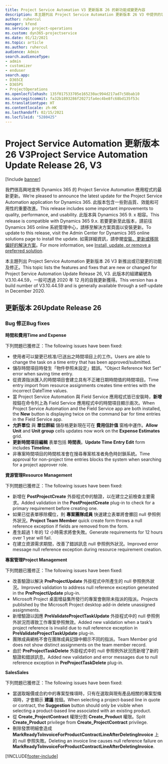 ```yaml
---
title: Project Service Automation V3 更新版本 26 的新功能或變更內容
description: 本主題列出 Project Service Automation 更新版本 26 V3 中提供的功能和修正。
author: ruhercul
manager: kfend
ms.service: project-operations
ms.custom: dyn365-projectservice
ms.date: 01/12/2021
ms.topic: article
ms.author: ruhercul
audience: Admin
search.audienceType:
- admin
- customizer
- enduser
search.app:
- D365CE
- D365PS
- ProjectOperations
ms.openlocfilehash: 135f017533705e165230ac994d217ad7c58bab10
ms.sourcegitcommit: fa32b1893286f20271fa4ec4be8fc68bd135f53c
ms.translationtype: HT
ms.contentlocale: zh-HK
ms.lasthandoff: 02/15/2021
ms.locfileid: "5280425"
---
```

# <a name="project-service-automation-update-release-26-v3"></a><span data-ttu-id="39988-103">Project Service Automation 更新版本 26 V3</span><span class="sxs-lookup"><span data-stu-id="39988-103">Project Service Automation Update Release 26, V3</span></span>

[!include [banner](../includes/psa-now-project-operations.md)]

<span data-ttu-id="39988-104">我們很高興地宣佈 Dynamics 365 的 Project Service Automation 應用程式的最新更新。</span><span class="sxs-lookup"><span data-stu-id="39988-104">We’re pleased to announce the latest update for the Project Service Automation application for Dynamics 365.</span></span> <span data-ttu-id="39988-105">此版本包含一些對品質、效能和可用性的重要改進。</span><span class="sxs-lookup"><span data-stu-id="39988-105">This release includes some important improvements to quality, performance, and usability.</span></span> <span data-ttu-id="39988-106">此版本與 Dynamics 365 9. x 相容。</span><span class="sxs-lookup"><span data-stu-id="39988-106">This release is compatible with Dynamics 365 9.x.</span></span> <span data-ttu-id="39988-107">若要更新至此版本，請前往 Dynamics 365 online 系統管理中心，請移至解決方案頁面以安裝更新。</span><span class="sxs-lookup"><span data-stu-id="39988-107">To update to this release, visit the Admin Center for Dynamics 365 online solutions page to install the update.</span></span> <span data-ttu-id="39988-108">如需詳細資訊，請參閱[安裝、更新或移除偏好的解決方案](https://docs.microsoft.com/power-platform/admin/install-remove-preferred-solution)。</span><span class="sxs-lookup"><span data-stu-id="39988-108">For more information, see [Install, update, or remove a preferred solution](https://docs.microsoft.com/power-platform/admin/install-remove-preferred-solution).</span></span>

<span data-ttu-id="39988-109">本主題列出 Project Service Automation 更新版本 26 V3 新推出或已變更的功能及修正。</span><span class="sxs-lookup"><span data-stu-id="39988-109">This topic lists the features and fixes that are new or changed for Project Service Automation Update Release 26, V3.</span></span> <span data-ttu-id="39988-110">此版本的組建編號為 V3.10.44.59，一般可透過 2020 年 12 月的自我更新獲得。</span><span class="sxs-lookup"><span data-stu-id="39988-110">This version has a build number of V3.10.44.59 and is generally available through a self-update in December 2020.</span></span>

## <a name="update-release-26"></a><span data-ttu-id="39988-111">更新版本 26</span><span class="sxs-lookup"><span data-stu-id="39988-111">Update Release 26</span></span>

### <a name="bug-fixes"></a><span data-ttu-id="39988-112">Bug 修正</span><span class="sxs-lookup"><span data-stu-id="39988-112">Bug fixes</span></span>

<span data-ttu-id="39988-113">**時間和費用**</span><span class="sxs-lookup"><span data-stu-id="39988-113">**Time and Expense**</span></span>

<span data-ttu-id="39988-114">下列問題已獲修正：</span><span class="sxs-lookup"><span data-stu-id="39988-114">The following issues have been fixed:</span></span>

- <span data-ttu-id="39988-115">使用者可以變更已核准/已送出之時間項目上的工作。</span><span class="sxs-lookup"><span data-stu-id="39988-115">Users are able to change the task on a time entry that has been approved/submitted.</span></span>
- <span data-ttu-id="39988-116">儲存時間項目時發生「物件參照未設定」錯誤。</span><span class="sxs-lookup"><span data-stu-id="39988-116">"Object Reference Not Set" error when saving time entry.</span></span>
- <span data-ttu-id="39988-117">從資源指派匯入的時間項目會建立具有不正確日期時間值的時間項目。</span><span class="sxs-lookup"><span data-stu-id="39988-117">Time entry import from resource assignments creates time entries with the incorrect DateTime values.</span></span>
- <span data-ttu-id="39988-118">當 Project Service Automation 與 Field Service 應用程式皆已安裝時，**新增** 按鈕在命令列上為 Field Service 應用程式中的時間項目顯示兩次。</span><span class="sxs-lookup"><span data-stu-id="39988-118">When Project Service Automation and the Field Service app are both installed, the **New** button is displaying twice on the command bar for time entries in the Field Service app.</span></span>
- <span data-ttu-id="39988-119">**允許單位** 與 **單位群組** 儲存格更新現在可在 **費用估計值** 窗格中運作。</span><span class="sxs-lookup"><span data-stu-id="39988-119">**Allow Unit** and **Unit group** cells updates now work on the **Expense Estimates** grid.</span></span>
- <span data-ttu-id="39988-120">**更新時間項目編輯** 表單包括 **時間表**。</span><span class="sxs-lookup"><span data-stu-id="39988-120">**Update Time Entry Edit** form includes **Timeline**.</span></span>
- <span data-ttu-id="39988-121">非專案時間項目的時間核准會在搜尋專案核准者角色時封鎖系統。</span><span class="sxs-lookup"><span data-stu-id="39988-121">Time approval for non-project time entries blocks the system when searching for a project approver role.</span></span>

<span data-ttu-id="39988-122">**資源管理**</span><span class="sxs-lookup"><span data-stu-id="39988-122">**Resource Management**</span></span>

<span data-ttu-id="39988-123">下列問題已獲修正：</span><span class="sxs-lookup"><span data-stu-id="39988-123">The following issues have been fixed:</span></span>

- <span data-ttu-id="39988-124">新增在 **PostProjectCreate** 外掛程式中的驗證，以在建立之前檢查主要需求。</span><span class="sxs-lookup"><span data-stu-id="39988-124">Added validation in the **PostProjectCreate** plug-in to check for a primary requirement before creating one.</span></span>
- <span data-ttu-id="39988-125">如果已從表單移除欄位，則 **專案團隊成員** 快速建立表單將會擲回 null 參照例外狀況。</span><span class="sxs-lookup"><span data-stu-id="39988-125">**Project Team Member** quick create form throws a null reference exception if fields are removed from the form.</span></span>
- <span data-ttu-id="39988-126">產生超過 1 年的 12 小時需求將會失敗。</span><span class="sxs-lookup"><span data-stu-id="39988-126">Generate requirements for 12 hours over 1 year will fail.</span></span>
- <span data-ttu-id="39988-127">在建立資源需求期間，改善了錯誤訊息 null 參照例外狀況。</span><span class="sxs-lookup"><span data-stu-id="39988-127">Improved error message null reference exception during resource requirement creation.</span></span>

<span data-ttu-id="39988-128">**專案管理**</span><span class="sxs-lookup"><span data-stu-id="39988-128">**Project Management**</span></span>

<span data-ttu-id="39988-129">下列問題已獲修正：</span><span class="sxs-lookup"><span data-stu-id="39988-129">The following issues have been fixed:</span></span>

- <span data-ttu-id="39988-130">改善驗證以解決 **PreProjectUpdate** 外掛程式中所產生的 null 參照例外狀況。</span><span class="sxs-lookup"><span data-stu-id="39988-130">Improved validation to address null reference exception generated in the **PreProjectUpdate** plug-in.</span></span>
- <span data-ttu-id="39988-131">Microsoft Project 桌面增益集所發行的專案會刪除未指派的指派。</span><span class="sxs-lookup"><span data-stu-id="39988-131">Projects published by the Microsoft Project desktop add-in delete unassigned assignments.</span></span>
- <span data-ttu-id="39988-132">新增驗證以因應 **PreValidateProjectTaskUpdate** 外掛程式中的 null 參照例外狀況而導致工作專案參照無效。</span><span class="sxs-lookup"><span data-stu-id="39988-132">Added new validation when a task’s project reference is invalid due to null reference exception in **PreValidateProjectTaskUpdate** plug-in.</span></span>
- <span data-ttu-id="39988-133">團隊成員網格不會在團隊成員記錄中顯示不同的指派。</span><span class="sxs-lookup"><span data-stu-id="39988-133">Team Member grid does not show distinct assignments on the team member record.</span></span>
- <span data-ttu-id="39988-134">由於 **PreProjectTaskDelete** 外掛程式中的 null 參照例外狀況而新增了新的驗證和錯誤訊息。</span><span class="sxs-lookup"><span data-stu-id="39988-134">Added new validation and error messages due to null reference exception in **PreProjectTaskDelete** plug-in.</span></span>

<span data-ttu-id="39988-135">**Sales**</span><span class="sxs-lookup"><span data-stu-id="39988-135">**Sales**</span></span>

<span data-ttu-id="39988-136">下列問題已獲修正：</span><span class="sxs-lookup"><span data-stu-id="39988-136">The following issues have been fixed:</span></span>

- <span data-ttu-id="39988-137">當選取報價或合約中的專案型條項時，只有在選取與現有產品相關的專案型條項時，才會顯示 **建議** 按鈕。</span><span class="sxs-lookup"><span data-stu-id="39988-137">When selecting a project-based line in quote or contract, the **Suggestion** button should only be visible when selecting a product-based line associated with an existing product.</span></span>
- <span data-ttu-id="39988-138">從 **Create_ProjectContract** 權限分割 **Create_Product** 權限。</span><span class="sxs-lookup"><span data-stu-id="39988-138">Split **Create_Product** privilege from **Create_ProjectContract** privilege.</span></span>
- <span data-ttu-id="39988-139">刪除發票明細會造成 **MarkReadyToInvoiceForProductContractLineAfterDeletingInvoice** 上的 null 參照失敗。</span><span class="sxs-lookup"><span data-stu-id="39988-139">Deleting an invoice line causes null reference failure on **MarkReadyToInvoiceForProductContractLineAfterDeletingInvoice**.</span></span>


[!INCLUDE[footer-include](../includes/footer-banner.md)]
